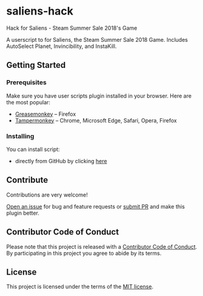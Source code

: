 # saliens-hack
Hack for Saliens - Steam Summer Sale 2018's Game

A userscript to for Saliens, the Steam Summer Sale 2018 Game. Includes AutoSelect Planet, Invincibility, and InstaKill.

## Getting Started

### Prerequisites

Make sure you have user scripts plugin installed in your browser. Here are the most popular:

* [Greasemonkey](http://www.greasespot.net/) – Firefox
* [Tampermonkey](https://tampermonkey.net/) – Chrome, Microsoft Edge, Safari, Opera, Firefox
  
### Installing

You can install script:

* directly from GitHub by clicking [here][script-github]

## Contribute

Contributions are very welcome!

[Open an issue][issues-new] for bug and feature requests or [submit PR][pull-request] and make this plugin better.

## Contributor Code of Conduct

Please note that this project is released with a [Contributor Code of Conduct][code-of-conduct]. By participating in this project you agree to abide by its terms. 

## License

This project is licensed under the terms of the [MIT license][license].

[code-of-conduct]: CODE_OF_CONDUCT.md
[issues-new]: https://github.com/coryshaw1/saliens-hack/issues/new
[license]: LICENSE
[pull-request]: https://github.com/coryshaw1/saliens-hack/compare
[script-github]: https://github.com/coryshaw1/saliens-hack/raw/master/saliensHack.user.js
